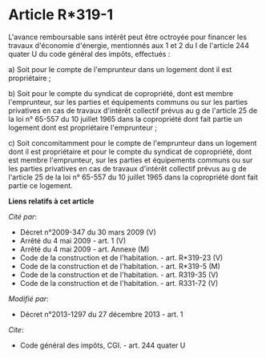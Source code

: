 # Article R*319-1

L'avance remboursable sans intérêt peut être octroyée pour financer les travaux d'économie d'énergie, mentionnés aux 1 et 2
du I de l'article 244 quater U du code général des impôts, effectués : 

a) Soit pour le compte de l'emprunteur dans un logement dont il est propriétaire ; 

b) Soit pour le compte du syndicat de copropriété, dont est membre l'emprunteur, sur les parties et équipements communs ou
sur les parties privatives en cas de travaux d'intérêt collectif prévus au g de l'article 25 de la loi n° 65-557 du 10
juillet 1965 dans la copropriété dont fait partie un logement dont est propriétaire l'emprunteur ; 

c) Soit concomitamment pour le compte de l'emprunteur dans un logement dont il est propriétaire et pour le compte du syndicat
de copropriété, dont est membre l'emprunteur, sur les parties et équipements communs ou sur les parties privatives en cas de
travaux d'intérêt collectif prévus au g de l'article 25 de la loi n° 65-557 du 10 juillet 1965 dans la copropriété dont fait
partie ce logement.

**Liens relatifs à cet article**

_Cité par_:

  - Décret n°2009-347 du 30 mars 2009 (V)
  - Arrêté du 4 mai 2009 - art. 1 (V)
  - Arrêté du 4 mai 2009 - art. Annexe (M)
  - Code de la construction et de l'habitation. - art. R*319-23 (V)
  - Code de la construction et de l'habitation. - art. R*319-5 (M)
  - Code de la construction et de l'habitation. - art. R319-35 (V)
  - Code de la construction et de l'habitation. - art. R331-72 (V)

_Modifié par_:

  - Décret n°2013-1297 du 27 décembre 2013 - art. 1

_Cite_:

  - Code général des impôts, CGI. - art. 244 quater U
